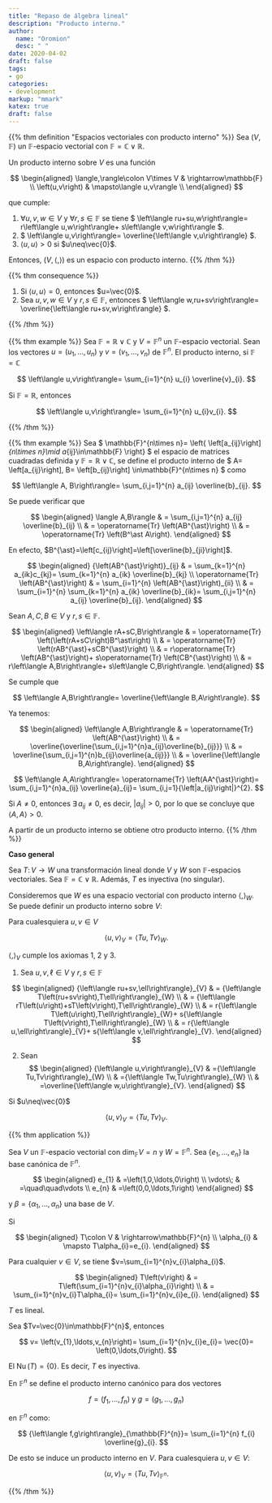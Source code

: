 ```yaml
---
title: "Repaso de álgebra lineal"
description: "Producto interno."
author:
  name: "Oromion"
  desc: " "
date: 2020-04-02
draft: false
tags:
- go
categories:
- development
markup: "mmark"
katex: true
draft: false
---
```


{{% thm definition "Espacios vectoriales con producto interno" %}}
Sea $\left(V,\mathbb{F}\right)$ un $\mathbb{F}$-espacio vectorial con
$\mathbb{F}=\mathbb{C}\vee\mathbb{R}$.

Un producto interno sobre $V$ es una función

$$
  \begin{aligned}
    \langle,\rangle\colon V\times V & \rightarrow\mathbb{F}     \\
    \left(u,v\right)                & \mapsto\langle u,v\rangle \\
  \end{aligned}
$$

que cumple:<br>

1. $\forall u,v,w\in V$ y $\forall r,s\in\mathbb{F}$ se tiene
   $
   \left\langle ru+su,w\right\rangle=
   r\left\langle u,w\right\rangle+
   s\left\langle v,w\right\rangle
   $.<br>
2. $
   \left\langle u,v\right\rangle=
   \overline{\left\langle v,u\right\rangle}
   $.<br>
3. $\left\langle u,u\right\rangle\gt0$ si $u\neq\vec{0}$.<br>

Entonces, $\left(V,\langle,\rangle\right)$ es un espacio con producto
interno.
{{% /thm %}}

{{% thm consequence %}}

1. Si $\langle u,u\rangle=0$, entonces $u=\vec{0}$.<br>
2. Sea $u,v,w\in V$ y $r,s\in\mathbb{F}$, entonces
   $
   \left\langle w,ru+sv\right\rangle=
   \overline{\left\langle ru+sv,w\right\rangle}
   $.

{{% /thm %}}

{{% thm example %}}
Sea $\mathbb{F}=\mathbb{R}\vee\mathbb{C}$ y $V=\mathbb{F}^{n}$ un
$\mathbb{F}$-espacio vectorial.
Sean los vectores $u=\left(u_{1},\ldots,u_{n}\right)$ y
$v=\left(v_{1},\ldots,v_{n}\right)$ de $\mathbb{F}^{n}$.
El producto interno, si $\mathbb{F}=\mathbb{C}$

$$
  \left\langle u,v\right\rangle=
  \sum_{i=1}^{n}
  u_{i}
  \overline{v}_{i}.
$$

Si $\mathbb{F}=\mathbb{R}$, entonces

$$
  \left\langle u,v\right\rangle=
  \sum_{i=1}^{n}
  u_{i}v_{i}.
$$

{{% /thm %}}

{{% thm example %}}
Sea
$
  \mathbb{F}^{n\times n}=
  \left\{
  \left[a_{ij}\right]_{n\times n}\mid
  a_{ij}\in\mathbb{F}
  \right\}
$
el espacio de matrices cuadradas definida y
$\mathbb{F}=\mathbb{R}\vee\mathbb{C}$, se define el producto interno
de
$
  A=
  \left[a_{ij}\right],
  B=
  \left[b_{ij}\right]
  \in\mathbb{F}^{n\times n}
$
como

$$
  \left\langle A, B\right\rangle=
  \sum_{i,j=1}^{n}
  a_{ij}
  \overline{b}_{ij}.
$$

Se puede verificar que

$$
  \begin{aligned}
    \langle A,B\rangle & =
    \sum_{i,j=1}^{n}
    a_{ij}
    \overline{b}_{ij}      \\
                       & =
    \operatorname{Tr}
    \left(AB^{\ast}\right) \\
                       & =
    \operatorname{Tr}
    \left(B^\ast A\right).
  \end{aligned}
$$

En efecto,
$B^{\ast}=\left[c_{ij}\right]=\left[\overline{b}_{ji}\right]$.

$$
  \begin{aligned}
    {\left(AB^{\ast}\right)}_{ij} & =
    \sum_{k=1}^{n}
    a_{ik}c_{kj}=
    \sum_{k=1}^{n}
    a_{ik}
    \overline{b}_{kj}                 \\
    \operatorname{Tr}
    \left(AB^{\ast}\right)        & =
    \sum_{i=1}^{n}
    \left(AB^{\ast}\right)_{ii}       \\
                                  & =
    \sum_{i=1}^{n}
    \sum_{k=1}^{n}
    a_{ik}
    \overline{b}_{ik}=
    \sum_{i,j=1}^{n}
    a_{ij}
    \overline{b}_{ij}.
  \end{aligned}
$$

Sean $A,C,B\in V$ y $r,s\in\mathbb{F}$.

$$
  \begin{aligned}
    \left\langle rA+sC,B\right\rangle & =
    \operatorname{Tr}
    \left(\left(rA+sC\right)B^\ast\right) \\
                                      & =
    \operatorname{Tr}
    \left(rAB^{\ast}+sCB^{\ast}\right)    \\
                                      & =
    r\operatorname{Tr}
    \left(AB^{\ast}\right)+
    s\operatorname{Tr}
    \left(CB^{\ast}\right)                \\
                                      & =
    r\left\langle A,B\right\rangle+
    s\left\langle C,B\right\rangle.
  \end{aligned}
$$

Se cumple que

$$
  \left\langle A,B\right\rangle=
  \overline{\left\langle B,A\right\rangle}.
$$

Ya tenemos:

$$
  \begin{aligned}
    \left\langle A,B\right\rangle & =
    \operatorname{Tr}
    \left(AB^{\ast}\right)                                        \\
                                  & =
    \overline{\overline{\sum_{i,j=1}^{n}a_{ij}\overline{b}_{ij}}} \\
                                  & =
    \overline{\sum_{i,j=1}^{n}b_{ij}\overline{a_{ij}}}            \\
                                  & =
    \overline{\left\langle B,A\right\rangle}.
  \end{aligned}
$$

$$
  \left\langle A,A\right\rangle=
  \operatorname{Tr}
  \left(AA^{\ast}\right)=
  \sum_{i,j=1}^{n}a_{ij}
  \overline{a}_{ij}=
  \sum_{i,j=1}{\left|a_{ij}\right|}^{2}.
$$

Si $A\neq0$, entonces $\exists\,a_{ij}\neq0$, es decir,
$\left|a_{ij}\right|\gt0$, por lo que se concluye que
$\left\langle A,A\right\rangle\gt0$.

A partir de un producto interno se obtiene otro producto interno.
{{% /thm %}}

**Caso general**

Sea $T\colon V\rightarrow W$ una transformación lineal donde $V$ y
$W$ son $\mathbb{F}$-espacios vectoriales.
Sea $\mathbb{F}=\mathbb{C}\vee\mathbb{R}$.
Además, $T$ es inyectiva (no singular).

Consideremos que $W$ es una espacio vectorial con producto interno
${\left\langle,\right\rangle}_{W}$.
Se puede definir un producto interno sobre $V$:

Para cualesquiera $u,v\in V$

$$
  {\left\langle u,v\right\rangle}_{V}=
  {\left\langle Tu,Tv\right\rangle}_{W}.
$$

${\left\langle,\right\rangle}_{V}$ cumple los axiomas $1$, $2$ y $3$.

1. Sea $u,v,\ell\in V$ y $r,s\in\mathbb{F}$

$$
\begin{aligned}
{\left\langle ru+sv,\ell\right\rangle}_{V}
& =
{\left\langle T\left(ru+sv\right),T\ell\right\rangle}_{W}               \\
& =
{\left\langle rT\left(u\right)+sT\left(v\right),T\ell\right\rangle}_{W} \\
& =
r{\left\langle T\left(u\right),T\ell\right\rangle}_{W}+
s{\left\langle T\left(v\right),T\ell\right\rangle}_{W}                  \\
& =
r{\left\langle u,\ell\right\rangle}_{V}+
s{\left\langle v,\ell\right\rangle}_{V}.
\end{aligned}
$$

2. Sean
   $$
     \begin{aligned}
       {\left\langle u,v\right\rangle}_{V}
        & ={\left\langle Tu,Tv\right\rangle}_{W}        \\
        & ={\left\langle Tw,Tu\right\rangle}_{W}        \\
        & =\overline{\left\langle w,u\right\rangle}_{V}.
     \end{aligned}
   $$

Si $u\neq\vec{0}$

$$
  {\left\langle u,v\right\rangle}_{V}=
  {\left\langle Tu,Tv\right\rangle}_{V}.
$$

{{% thm application %}}

Sea $V$ un $\mathbb{F}$-espacio vectorial con $\dim_{\mathbb{F}}V=n$
y $W=\mathbb{F}^{n}$.
Sea $\left\{e_{1},\ldots,e_{n}\right\}$ la base canónica de $\mathbb{F}^{n}$.

$$
  \begin{aligned}
    e_{1}    & =\left(1,0,\ldots,0\right) \\
    \vdots\; & =\quad\quad\vdots          \\
    e_{n}    & =\left(0,0,\ldots,1\right)
  \end{aligned}
$$

y $\beta=\left\{\alpha_{1},\ldots,\alpha_{n}\right\}$ una base de $V$.

Si

$$
  \begin{aligned}
    T\colon V  & \rightarrow\mathbb{F}^{n}  \\
    \alpha_{i} & \mapsto T\alpha_{i}=e_{i}.
  \end{aligned}
$$

Para cualquier $v\in V$, se tiene $v=\sum_{i=1}^{n}v_{i}\alpha_{i}$.

$$
  \begin{aligned}
    T\left(v\right)                & =
    T\left(\sum_{i=1}^{n}v_{i}\alpha_{i}\right) \\
                                   & =
    \sum_{i=1}^{n}v_{i}T\alpha_{i}=
    \sum_{i=1}^{n}v_{i}e_{i}.
  \end{aligned}
$$

$T$ es lineal.

Sea $Tv=\vec{0}\in\mathbb{F}^{n}$, entonces

$$
  v=
  \left(v_{1},\ldots,v_{n}\right)=
  \sum_{i=1}^{n}v_{i}e_{i}=
  \vec{0}=
  \left(0,\ldots,0\right).
$$

El $\operatorname{Nu}\left(T\right)=\left\{0\right\}$.
Es decir, $T$ es inyectiva.

En $\mathbb{F}^{n}$ se define el producto interno canónico para dos
vectores

$$
  f=
  \left(f_{1},\ldots,f_{n}\right)
  \text{ y }
  g=
  \left(g_{1},\ldots,g_{n}\right)
$$

en $\mathbb{F}^{n}$ como:

$$
  {\left\langle f,g\right\rangle}_{\mathbb{F}^{n}}=
  \sum_{i=1}^{n}
  f_{i}
  \overline{g}_{i}.
$$

De esto se induce un producto interno en $V$.
Para cualesquiera $u,v\in V$:

$$
  {\left\langle u,v\right\rangle}_{V}=
    {\left\langle Tu,Tv\right\rangle}_{\mathbb{F}^{n}}.
$$

{{% /thm %}}
